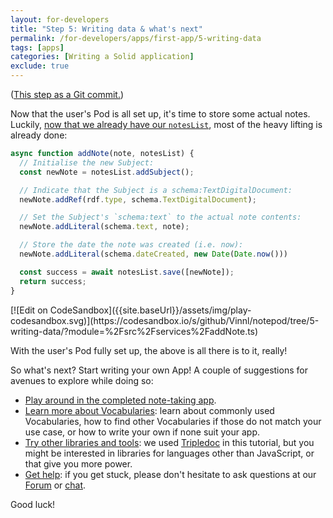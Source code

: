 ```yaml
---
layout: for-developers
title: "Step 5: Writing data & what's next"
permalink: /for-developers/apps/first-app/5-writing-data
tags: [apps]
categories: [Writing a Solid application]
exclude: true
---
```


([This step as a Git commit.](https://gitlab.com/vincenttunru/notepod/commit/41d805dadb1d85eecb9675fe715cfa82a1d89ef5))

Now that the user's Pod is all set up, it's time to store some actual notes. Luckily, [now that we
already have our `notesList`]({{site.baseUrl}}/for-developers/apps/first-app/4-data-model), most of the heavy lifting is already done:

```javascript
async function addNote(note, notesList) {
  // Initialise the new Subject:
  const newNote = notesList.addSubject();

  // Indicate that the Subject is a schema:TextDigitalDocument:
  newNote.addRef(rdf.type, schema.TextDigitalDocument);

  // Set the Subject's `schema:text` to the actual note contents:
  newNote.addLiteral(schema.text, note);

  // Store the date the note was created (i.e. now):
  newNote.addLiteral(schema.dateCreated, new Date(Date.now()))

  const success = await notesList.save([newNote]);
  return success;
}
```
<span class="codesandbox-button-wrapper">
[![Edit on CodeSandbox]({{site.baseUrl}}/assets/img/play-codesandbox.svg)](https://codesandbox.io/s/github/Vinnl/notepod/tree/5-writing-data/?module=%2Fsrc%2Fservices%2FaddNote.ts)
</span>

With the user's Pod fully set up, the above is all there is to it, really!

So what's next? Start writing your own App! A couple of suggestions for avenues to explore while doing so:

- [Play around in the completed note-taking app](https://codesandbox.io/s/github/Vinnl/notepod/tree/5-writing-data/?module=%2Fsrc%2FApp.tsx).
- [Learn more about Vocabularies]({{site.baseUrl}}/for-developers/apps/vocabularies): learn about commonly used Vocabularies, how to find other Vocabularies if those do not match your use case, or how to write your own if none suit your app.
- [Try other libraries and tools]({{site.baseUrl}}/for-developers/apps/tools): we used [Tripledoc](https://vincenttunru.gitlab.io/tripledoc/) in this tutorial, but you might be interested in libraries for languages other than JavaScript, or that give you more power.
- [Get help](https://forum.solidproject.org/): if you get stuck, please don't hesitate to ask questions at our [Forum](https://forum.solidproject.org/) or [chat](https://gitter.im/solid/chat).


Good luck!
